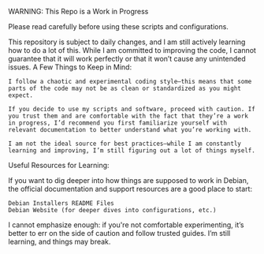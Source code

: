 WARNING: This Repo is a Work in Progress

Please read carefully before using these scripts and configurations.

This repository is subject to daily changes, and I am still actively learning how to do a lot of this. While I am committed to improving the code, I cannot guarantee that it will work perfectly or that it won’t cause any unintended issues.
A Few Things to Keep in Mind:

    I follow a chaotic and experimental coding style—this means that some parts of the code may not be as clean or standardized as you might expect.

    If you decide to use my scripts and software, proceed with caution. If you trust them and are comfortable with the fact that they’re a work in progress, I’d recommend you first familiarize yourself with relevant documentation to better understand what you’re working with.

    I am not the ideal source for best practices—while I am constantly learning and improving, I’m still figuring out a lot of things myself.

Useful Resources for Learning:

If you want to dig deeper into how things are supposed to work in Debian, the official documentation and support resources are a good place to start:

    Debian Installers README Files
    Debian Website (for deeper dives into configurations, etc.)

I cannot emphasize enough: if you're not comfortable experimenting, it’s better to err on the side of caution and follow trusted guides. I’m still learning, and things may break.
